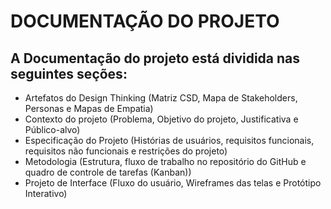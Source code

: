 # DOCUMENTAÇÃO DO PROJETO
## A Documentação do projeto está dividida nas seguintes seções:

- Artefatos do Design Thinking (Matriz CSD, Mapa de Stakeholders, Personas e Mapas de Empatia)
- Contexto do projeto (Problema, Objetivo do projeto, Justificativa e Público-alvo)
- Especificação do Projeto (Histórias de usuários, requisitos funcionais, requisitos não funcionais e restrições do projeto)
- Metodologia (Estrutura, fluxo de trabalho no repositório do GitHub e quadro de controle de tarefas (Kanban))
- Projeto de Interface (Fluxo do usuário, Wireframes das telas e Protótipo Interativo)
